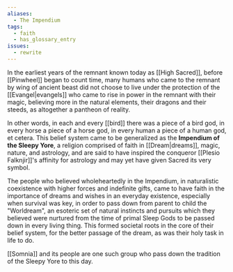 ```yaml
---
aliases:
  - The Impendium
tags:
  - faith
  - has_glossary_entry
issues:
  - rewrite
---
```


In the earliest years of the remnant known today as [[High Sacred]], before [[Pinwheel]] began to count time, many humans who came to the remnant by wing of ancient beast did not choose to live under the protection of the [[Evangel|evangels]] who came to rise in power in the remnant with their magic, believing more in the natural elements, their dragons and their steeds, as altogether a pantheon of reality. 

In other words, in each and every [[bird]] there was a piece of a bird god, in every horse a piece of a horse god, in every human a piece of a human god, et cetera. This belief system came to be generalized as the **Impendium of the Sleepy Yore**, a religion comprised of faith in [[Dream|dreams]], magic, nature, and astrology, and are said to have inspired the conqueror [[Plesio Falknjir]]'s affinity for astrology and may yet have given Sacred its very symbol.

The people who believed wholeheartedly in the Impendium, in naturalistic coexistence with higher forces and indefinite gifts, came to have faith in the importance of dreams and wishes in an everyday existence, especially when survival was key, in order to pass down from parent to child the "Worldream", an esoteric set of natural instincts and pursuits which they believed were nurtured from the time of primal Sleep Gods to be passed down in every living thing. This formed societal roots in the core of their belief system, for the better passage of the dream, as was their holy task in life to do.
  
[[Somnia]] and its people are one such group who pass down the tradition of the Sleepy Yore to this day.